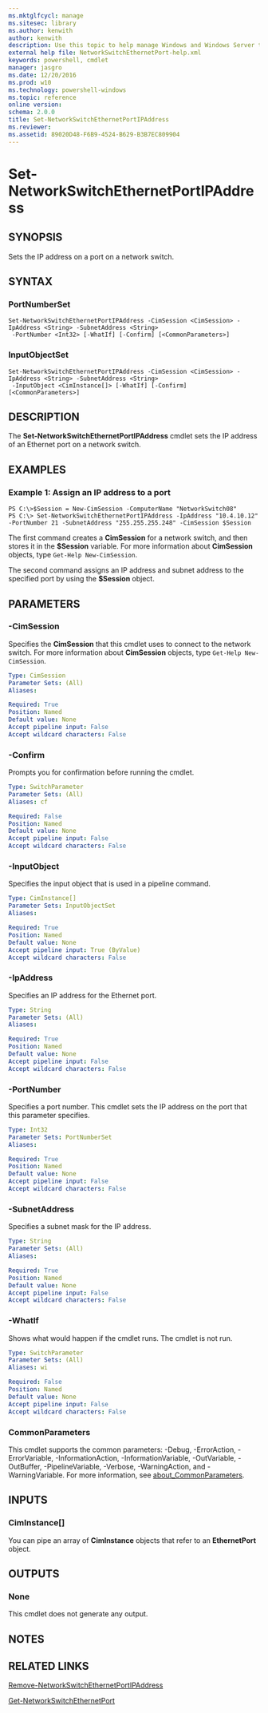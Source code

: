 ```yaml
---
ms.mktglfcycl: manage
ms.sitesec: library
ms.author: kenwith
author: kenwith
description: Use this topic to help manage Windows and Windows Server technologies with Windows PowerShell.
external help file: NetworkSwitchEthernetPort-help.xml
keywords: powershell, cmdlet
manager: jasgro
ms.date: 12/20/2016
ms.prod: w10
ms.technology: powershell-windows
ms.topic: reference
online version: 
schema: 2.0.0
title: Set-NetworkSwitchEthernetPortIPAddress
ms.reviewer:
ms.assetid: 89020D48-F6B9-4524-B629-B3B7EC809904
---
```


# Set-NetworkSwitchEthernetPortIPAddress

## SYNOPSIS
Sets the IP address on a port on a network switch.

## SYNTAX

### PortNumberSet
```
Set-NetworkSwitchEthernetPortIPAddress -CimSession <CimSession> -IpAddress <String> -SubnetAddress <String>
 -PortNumber <Int32> [-WhatIf] [-Confirm] [<CommonParameters>]
```

### InputObjectSet
```
Set-NetworkSwitchEthernetPortIPAddress -CimSession <CimSession> -IpAddress <String> -SubnetAddress <String>
 -InputObject <CimInstance[]> [-WhatIf] [-Confirm] [<CommonParameters>]
```

## DESCRIPTION
The **Set-NetworkSwitchEthernetPortIPAddress** cmdlet sets the IP address of an Ethernet port on a network switch.

## EXAMPLES

### Example 1: Assign an IP address to a port
```
PS C:\>$Session = New-CimSession -ComputerName "NetworkSwitch08"
PS C:\> Set-NetworkSwitchEthernetPortIPAddress -IpAddress "10.4.10.12" -PortNumber 21 -SubnetAddress "255.255.255.248" -CimSession $Session
```

The first command creates a **CimSession** for a network switch, and then stores it in the **$Session** variable.
For more information about **CimSession** objects, type `Get-Help New-CimSession`.

The second command assigns an IP address and subnet address to the specified port by using the **$Session** object.

## PARAMETERS

### -CimSession
Specifies the **CimSession** that this cmdlet uses to connect to the network switch.
For more information about **CimSession** objects, type `Get-Help New-CimSession`.

```yaml
Type: CimSession
Parameter Sets: (All)
Aliases: 

Required: True
Position: Named
Default value: None
Accept pipeline input: False
Accept wildcard characters: False
```

### -Confirm
Prompts you for confirmation before running the cmdlet.

```yaml
Type: SwitchParameter
Parameter Sets: (All)
Aliases: cf

Required: False
Position: Named
Default value: None
Accept pipeline input: False
Accept wildcard characters: False
```

### -InputObject
Specifies the input object that is used in a pipeline command.

```yaml
Type: CimInstance[]
Parameter Sets: InputObjectSet
Aliases: 

Required: True
Position: Named
Default value: None
Accept pipeline input: True (ByValue)
Accept wildcard characters: False
```

### -IpAddress
Specifies an IP address for the Ethernet port.

```yaml
Type: String
Parameter Sets: (All)
Aliases: 

Required: True
Position: Named
Default value: None
Accept pipeline input: False
Accept wildcard characters: False
```

### -PortNumber
Specifies a port number.
This cmdlet sets the IP address on the port that this parameter specifies.

```yaml
Type: Int32
Parameter Sets: PortNumberSet
Aliases: 

Required: True
Position: Named
Default value: None
Accept pipeline input: False
Accept wildcard characters: False
```

### -SubnetAddress
Specifies a subnet mask for the IP address.

```yaml
Type: String
Parameter Sets: (All)
Aliases: 

Required: True
Position: Named
Default value: None
Accept pipeline input: False
Accept wildcard characters: False
```

### -WhatIf
Shows what would happen if the cmdlet runs. The cmdlet is not run.

```yaml
Type: SwitchParameter
Parameter Sets: (All)
Aliases: wi

Required: False
Position: Named
Default value: None
Accept pipeline input: False
Accept wildcard characters: False
```

### CommonParameters
This cmdlet supports the common parameters: -Debug, -ErrorAction, -ErrorVariable, -InformationAction, -InformationVariable, -OutVariable, -OutBuffer, -PipelineVariable, -Verbose, -WarningAction, and -WarningVariable. For more information, see [about_CommonParameters](http://go.microsoft.com/fwlink/?LinkID=113216).

## INPUTS

### CimInstance[]
You can pipe an array of **CimInstance** objects that refer to an **EthernetPort** object.

## OUTPUTS

### None
This cmdlet does not generate any output.

## NOTES

## RELATED LINKS

[Remove-NetworkSwitchEthernetPortIPAddress](./Remove-NetworkSwitchEthernetPortIPAddress.md)

[Get-NetworkSwitchEthernetPort](./Get-NetworkSwitchEthernetPort.md)
